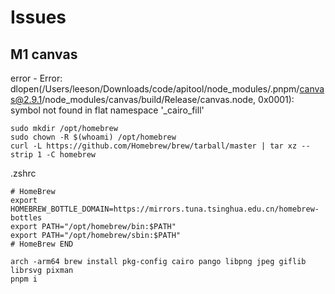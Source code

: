 # Issues

## M1 canvas
error - Error: dlopen(/Users/leeson/Downloads/code/apitool/node_modules/.pnpm/canvas@2.9.1/node_modules/canvas/build/Release/canvas.node, 0x0001): symbol not found in flat namespace '_cairo_fill'  

```
sudo mkdir /opt/homebrew
sudo chown -R $(whoami) /opt/homebrew
curl -L https://github.com/Homebrew/brew/tarball/master | tar xz --strip 1 -C homebrew
```

.zshrc
```
# HomeBrew
export HOMEBREW_BOTTLE_DOMAIN=https://mirrors.tuna.tsinghua.edu.cn/homebrew-bottles
export PATH="/opt/homebrew/bin:$PATH"  
export PATH="/opt/homebrew/sbin:$PATH"
# HomeBrew END
```

```
arch -arm64 brew install pkg-config cairo pango libpng jpeg giflib librsvg pixman
pnpm i
```

